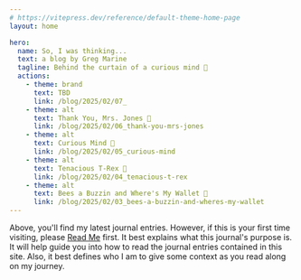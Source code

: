 ```yaml
---
# https://vitepress.dev/reference/default-theme-home-page
layout: home

hero:
  name: So, I was thinking...
  text: a blog by Greg Marine
  tagline: Behind the curtain of a curious mind 🤔
  actions:
    - theme: brand
      text: TBD
      link: /blog/2025/02/07_
    - theme: alt
      text: Thank You, Mrs. Jones 🤗
      link: /blog/2025/02/06_thank-you-mrs-jones
    - theme: alt
      text: Curious Mind 🤔
      link: /blog/2025/02/05_curious-mind
    - theme: alt
      text: Tenacious T-Rex 🦖
      link: /blog/2025/02/04_tenacious-t-rex
    - theme: alt
      text: Bees a Buzzin and Where's My Wallet 🤣
      link: /blog/2025/02/03_bees-a-buzzin-and-wheres-my-wallet
---
```


Above, you'll find my latest journal entries. However, if this is your first time visiting, please [Read Me](read-me) first. It best explains what this journal's purpose is. It will help guide you into how to read the journal entries contained in this site. Also, it best defines who I am to give some context as you read along on my journey.